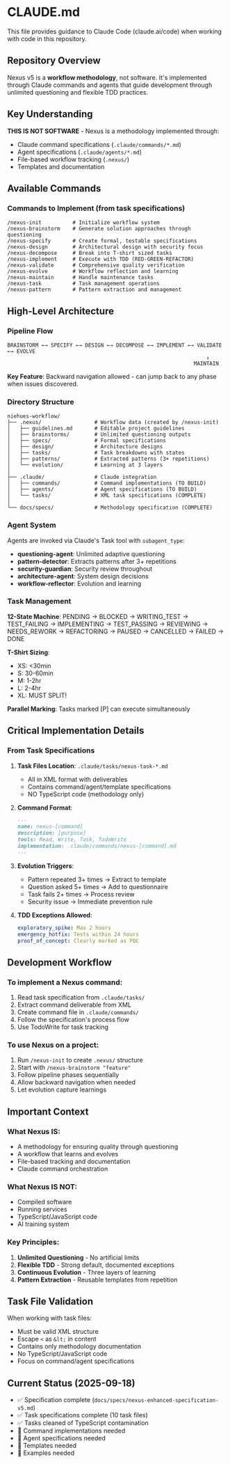 # CLAUDE.md

This file provides guidance to Claude Code (claude.ai/code) when working with code in this repository.

## Repository Overview

Nexus v5 is a **workflow methodology**, not software. It's implemented through Claude commands and agents that guide development through unlimited questioning and flexible TDD practices.

## Key Understanding

**THIS IS NOT SOFTWARE** - Nexus is a methodology implemented through:
- Claude command specifications (`.claude/commands/*.md`)
- Agent specifications (`.claude/agents/*.md`)
- File-based workflow tracking (`.nexus/`)
- Templates and documentation

## Available Commands


### Commands to Implement (from task specifications)
```
/nexus-init          # Initialize workflow system
/nexus-brainstorm    # Generate solution approaches through questioning
/nexus-specify       # Create formal, testable specifications
/nexus-design        # Architectural design with security focus
/nexus-decompose     # Break into T-shirt sized tasks
/nexus-implement     # Execute with TDD (RED-GREEN-REFACTOR)
/nexus-validate      # Comprehensive quality verification
/nexus-evolve        # Workflow reflection and learning
/nexus-maintain      # Handle maintenance tasks
/nexus-task          # Task management operations
/nexus-pattern       # Pattern extraction and management
```

## High-Level Architecture

### Pipeline Flow
```
BRAINSTORM ←→ SPECIFY ←→ DESIGN ←→ DECOMPOSE ←→ IMPLEMENT ←→ VALIDATE ←→ EVOLVE
                                                                ↓
                                                            MAINTAIN
```
**Key Feature**: Backward navigation allowed - can jump back to any phase when issues discovered.

### Directory Structure
```
niehues-workflow/
├── .nexus/                 # Workflow data (created by /nexus-init)
│   ├── guidelines.md       # Editable project guidelines
│   ├── brainstorms/        # Unlimited questioning outputs
│   ├── specs/              # Formal specifications
│   ├── design/             # Architecture designs
│   ├── tasks/              # Task breakdowns with states
│   ├── patterns/           # Extracted patterns (3+ repetitions)
│   └── evolution/          # Learning at 3 layers
│
├── .claude/                # Claude integration
│   ├── commands/           # Command implementations (TO BUILD)
│   ├── agents/             # Agent specifications (TO BUILD)
│   └── tasks/              # XML task specifications (COMPLETE)
│
└── docs/specs/             # Methodology specification (COMPLETE)
```

### Agent System

Agents are invoked via Claude's Task tool with `subagent_type`:
- **questioning-agent**: Unlimited adaptive questioning
- **pattern-detector**: Extracts patterns after 3+ repetitions
- **security-guardian**: Security review throughout
- **architecture-agent**: System design decisions
- **workflow-reflector**: Evolution and learning

### Task Management

**12-State Machine**:
PENDING → BLOCKED → WRITING_TEST → TEST_FAILING → IMPLEMENTING → TEST_PASSING → REVIEWING → NEEDS_REWORK → REFACTORING → PAUSED → CANCELLED → FAILED → DONE

**T-Shirt Sizing**:
- XS: <30min
- S: 30-60min
- M: 1-2hr
- L: 2-4hr
- XL: MUST SPLIT!

**Parallel Marking**: Tasks marked [P] can execute simultaneously

## Critical Implementation Details

### From Task Specifications

1. **Task Files Location**: `.claude/tasks/nexus-task-*.md`
   - All in XML format with deliverables
   - Contains command/agent/template specifications
   - NO TypeScript code (methodology only)

2. **Command Format**:
   ```markdown
   ---
   name: nexus-[command]
   description: [purpose]
   tools: Read, Write, Task, TodoWrite
   implementation: .claude/commands/nexus-[command].md
   ---
   ```

3. **Evolution Triggers**:
   - Pattern repeated 3+ times → Extract to template
   - Question asked 5+ times → Add to questionnaire
   - Task fails 2+ times → Process review
   - Security issue → Immediate prevention rule

4. **TDD Exceptions Allowed**:
   ```yaml
   exploratory_spike: Max 2 hours
   emergency_hotfix: Tests within 24 hours
   proof_of_concept: Clearly marked as POC
   ```

## Development Workflow

### To implement a Nexus command:
1. Read task specification from `.claude/tasks/`
2. Extract command deliverable from XML
3. Create command file in `.claude/commands/`
4. Follow the specification's process flow
5. Use TodoWrite for task tracking

### To use Nexus on a project:
1. Run `/nexus-init` to create `.nexus/` structure
2. Start with `/nexus-brainstorm "feature"`
3. Follow pipeline phases sequentially
4. Allow backward navigation when needed
5. Let evolution capture learnings

## Important Context

### What Nexus IS:
- A methodology for ensuring quality through questioning
- A workflow that learns and evolves
- File-based tracking and documentation
- Claude command orchestration

### What Nexus IS NOT:
- Compiled software
- Running services
- TypeScript/JavaScript code
- AI training system

### Key Principles:
1. **Unlimited Questioning** - No artificial limits
2. **Flexible TDD** - Strong default, documented exceptions
3. **Continuous Evolution** - Three layers of learning
4. **Pattern Extraction** - Reusable templates from repetition

## Task File Validation

When working with task files:
- Must be valid XML structure
- Escape `<` as `&lt;` in content
- Contains only methodology documentation
- No TypeScript/JavaScript code
- Focus on command/agent specifications

## Current Status (2025-09-18)

- ✅ Specification complete (`docs/specs/nexus-enhanced-specification-v5.md`)
- ✅ Task specifications complete (10 task files)
- ✅ Tasks cleaned of TypeScript contamination
- 🚧 Command implementations needed
- 🚧 Agent specifications needed
- 🚧 Templates needed
- 🚧 Examples needed